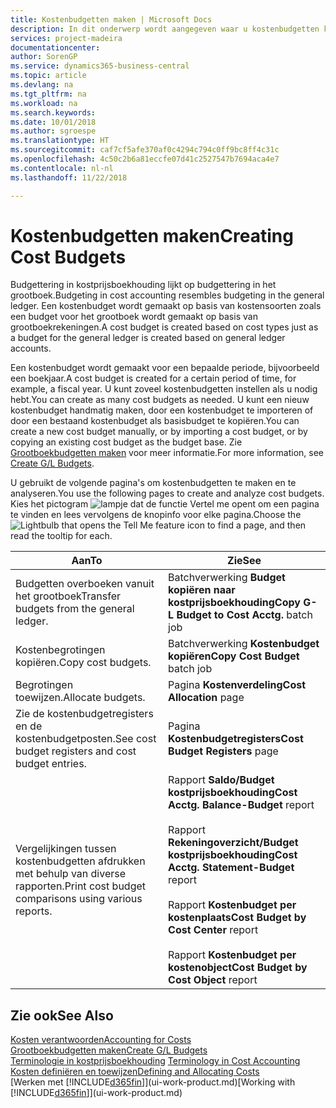 ```yaml
---
title: Kostenbudgetten maken | Microsoft Docs
description: In dit onderwerp wordt aangegeven waar u kostenbudgetten kunt maken en analyseren.
services: project-madeira
documentationcenter: 
author: SorenGP
ms.service: dynamics365-business-central
ms.topic: article
ms.devlang: na
ms.tgt_pltfrm: na
ms.workload: na
ms.search.keywords: 
ms.date: 10/01/2018
ms.author: sgroespe
ms.translationtype: HT
ms.sourcegitcommit: caf7cf5afe370af0c4294c794c0ff9bc8ff4c31c
ms.openlocfilehash: 4c50c2b6a81eccfe07d41c2527547b7694aca4e7
ms.contentlocale: nl-nl
ms.lasthandoff: 11/22/2018

---
```

# <a name="creating-cost-budgets"></a><span data-ttu-id="098a8-103">Kostenbudgetten maken</span><span class="sxs-lookup"><span data-stu-id="098a8-103">Creating Cost Budgets</span></span>
<span data-ttu-id="098a8-104">Budgettering in kostprijsboekhouding lijkt op budgettering in het grootboek.</span><span class="sxs-lookup"><span data-stu-id="098a8-104">Budgeting in cost accounting resembles budgeting in the general ledger.</span></span> <span data-ttu-id="098a8-105">Een kostenbudget wordt gemaakt op basis van kostensoorten zoals een budget voor het grootboek wordt gemaakt op basis van grootboekrekeningen.</span><span class="sxs-lookup"><span data-stu-id="098a8-105">A cost budget is created based on cost types just as a budget for the general ledger is created based on general ledger accounts.</span></span>  

<span data-ttu-id="098a8-106">Een kostenbudget wordt gemaakt voor een bepaalde periode, bijvoorbeeld een boekjaar.</span><span class="sxs-lookup"><span data-stu-id="098a8-106">A cost budget is created for a certain period of time, for example, a fiscal year.</span></span> <span data-ttu-id="098a8-107">U kunt zoveel kostenbudgetten instellen als u nodig hebt.</span><span class="sxs-lookup"><span data-stu-id="098a8-107">You can create as many cost budgets as needed.</span></span> <span data-ttu-id="098a8-108">U kunt een nieuw kostenbudget handmatig maken, door een kostenbudget te importeren of door een bestaand kostenbudget als basisbudget te kopiëren.</span><span class="sxs-lookup"><span data-stu-id="098a8-108">You can create a new cost budget manually, or by importing a cost budget, or by copying an existing cost budget as the budget base.</span></span> <span data-ttu-id="098a8-109">Zie [Grootboekbudgetten maken](finance-how-create-budgets.md) voor meer informatie.</span><span class="sxs-lookup"><span data-stu-id="098a8-109">For more information, see [Create G/L Budgets](finance-how-create-budgets.md).</span></span>

<span data-ttu-id="098a8-110">U gebruikt de volgende pagina's om kostenbudgetten te maken en te analyseren.</span><span class="sxs-lookup"><span data-stu-id="098a8-110">You use the following pages to create and analyze cost budgets.</span></span> <span data-ttu-id="098a8-111">Kies het pictogram ![lampje dat de functie Vertel me opent](media/ui-search/search_small.png "Vertel me wat u wilt doen") om een pagina te vinden en lees vervolgens de knopinfo voor elke pagina.</span><span class="sxs-lookup"><span data-stu-id="098a8-111">Choose the ![Lightbulb that opens the Tell Me feature](media/ui-search/search_small.png "Tell me what you want to do") icon to find a page, and then read the tooltip for each.</span></span>

|<span data-ttu-id="098a8-112">Aan</span><span class="sxs-lookup"><span data-stu-id="098a8-112">To</span></span>|<span data-ttu-id="098a8-113">Zie</span><span class="sxs-lookup"><span data-stu-id="098a8-113">See</span></span>|  
|--------|---------|  
|<span data-ttu-id="098a8-114">Budgetten overboeken vanuit het grootboek</span><span class="sxs-lookup"><span data-stu-id="098a8-114">Transfer budgets from the general ledger.</span></span>|<span data-ttu-id="098a8-115">Batchverwerking **Budget kopiëren naar kostprijsboekhouding**</span><span class="sxs-lookup"><span data-stu-id="098a8-115">**Copy G-L Budget to Cost Acctg.** batch job</span></span>|  
|<span data-ttu-id="098a8-116">Kostenbegrotingen kopiëren.</span><span class="sxs-lookup"><span data-stu-id="098a8-116">Copy cost budgets.</span></span>|<span data-ttu-id="098a8-117">Batchverwerking **Kostenbudget kopiëren**</span><span class="sxs-lookup"><span data-stu-id="098a8-117">**Copy Cost Budget** batch job</span></span>|  
|<span data-ttu-id="098a8-118">Begrotingen toewijzen.</span><span class="sxs-lookup"><span data-stu-id="098a8-118">Allocate budgets.</span></span>|<span data-ttu-id="098a8-119">Pagina **Kostenverdeling**</span><span class="sxs-lookup"><span data-stu-id="098a8-119">**Cost Allocation** page</span></span>|  
|<span data-ttu-id="098a8-120">Zie de kostenbudgetregisters en de kostenbudgetposten.</span><span class="sxs-lookup"><span data-stu-id="098a8-120">See cost budget registers and cost budget entries.</span></span>|<span data-ttu-id="098a8-121">Pagina **Kostenbudgetregisters**</span><span class="sxs-lookup"><span data-stu-id="098a8-121">**Cost Budget Registers** page</span></span>|  
|<span data-ttu-id="098a8-122">Vergelijkingen tussen kostenbudgetten afdrukken met behulp van diverse rapporten.</span><span class="sxs-lookup"><span data-stu-id="098a8-122">Print cost budget comparisons using various reports.</span></span>|<span data-ttu-id="098a8-123">Rapport **Saldo/Budget kostprijsboekhouding**</span><span class="sxs-lookup"><span data-stu-id="098a8-123">**Cost Acctg. Balance-Budget** report</span></span><br /><br /> <span data-ttu-id="098a8-124">Rapport **Rekeningoverzicht/Budget kostprijsboekhouding**</span><span class="sxs-lookup"><span data-stu-id="098a8-124">**Cost Acctg. Statement-Budget** report</span></span><br /><br /> <span data-ttu-id="098a8-125">Rapport **Kostenbudget per kostenplaats**</span><span class="sxs-lookup"><span data-stu-id="098a8-125">**Cost Budget by Cost Center** report</span></span><br /><br /> <span data-ttu-id="098a8-126">Rapport **Kostenbudget per kostenobject**</span><span class="sxs-lookup"><span data-stu-id="098a8-126">**Cost Budget by Cost Object** report</span></span>|  

## <a name="see-also"></a><span data-ttu-id="098a8-127">Zie ook</span><span class="sxs-lookup"><span data-stu-id="098a8-127">See Also</span></span>  
[<span data-ttu-id="098a8-128">Kosten verantwoorden</span><span class="sxs-lookup"><span data-stu-id="098a8-128">Accounting for Costs</span></span>](finance-manage-cost-accounting.md)  
[<span data-ttu-id="098a8-129">Grootboekbudgetten maken</span><span class="sxs-lookup"><span data-stu-id="098a8-129">Create G/L Budgets</span></span>](finance-how-create-budgets.md)  
<span data-ttu-id="098a8-130">[Terminologie in kostprijsboekhouding](finance-terminology-in-cost-accounting.md) </span><span class="sxs-lookup"><span data-stu-id="098a8-130">[Terminology in Cost Accounting](finance-terminology-in-cost-accounting.md) </span></span>  
[<span data-ttu-id="098a8-131">Kosten definiëren en toewijzen</span><span class="sxs-lookup"><span data-stu-id="098a8-131">Defining and Allocating Costs</span></span>](finance-define-and-allocate-costs.md)  
<span data-ttu-id="098a8-132">[Werken met [!INCLUDE[d365fin](includes/d365fin_md.md)]](ui-work-product.md)</span><span class="sxs-lookup"><span data-stu-id="098a8-132">[Working with [!INCLUDE[d365fin](includes/d365fin_md.md)]](ui-work-product.md)</span></span>

